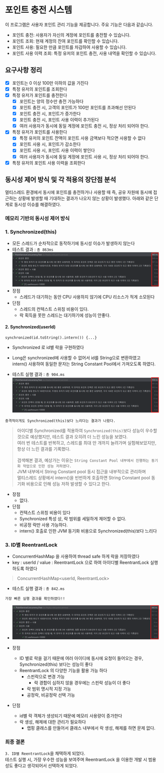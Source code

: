 # 포인트 충전 시스템
이 프로그램은 사용자 포인트 관리 기능을 제공합니다. 주요 기능은 다음과 같습니다.
- 포인트 충전: 사용자가 자신의 계정에 포인트를 충전할 수 있습니다.
- 포인트 조회: 현재 계정의 잔여 포인트를 확인할 수 있습니다.
- 포인트 사용: 필요한 만큼 포인트를 차감하여 사용할 수 있습니다.
- 포인트 사용 이력 조회: 특정 유저의 포인트 충전, 사용 내역을 확인할 수 있습니다.

## 요구사항 정리
- [x] 포인트는 0 이상 100만 이하의 값을 가진다
- [x] 특정 유저의 포인트를 조회한다
- [x] 특정 유저가 포인트를 충전한다
    - [x] 포인트는 양의 정수만 충전 가능하다
    - [x] 포인트 충전 시, 고객의 포인트가 100만 포인트를 초과해선 안된다
    - [x] 포인트 충전 시, 포인트가 증가한다
    - [x] 포인트 충전 시, 포인트 사용 이력이 추가된다
    - [x] 여러 사용자가 동시에 동일 계정에 포인트 충전 시, 정상 처리 되어야 한다.
- [x] 특정 유저가 포인트를 사용한다
    - [x] 특정 유저의 포인트 잔액이 포인트 사용 금액보다 적으면 사용할 수 없다
    - [x] 포인트 사용 시, 포인트가 감소한다
    - [x] 포인트 사용 시, 포인트 사용 이력이 쌓인다
    - [x] 여러 사용자가 동시에 동일 계정에 포인트 사용 시, 정상 처리 되어야 한다.
- [x] 특정 유저의 포인트 사용 이력을 조회한다

## 동시성 제어 방식 및 각 적용의 장단점 분석
멀티스레드 환경에서 동시에 포인트를 충전하거나 사용할 때
즉, 공유 자원에 동시에 접근하는 상황에 발생할 때 기대하는 결과가 나오지 않는 상황이 발생했다.
아래와 같은 단계로 동시성 이슈를 해결하였다.

### 메모리 기반의 동시성 제어 방식

### 1. Synchronized(this)
- 모든 스레드가 순차적으로 동작하기에 동시성 이슈가 발생하지 않는다
- 테스트 결과 : `총 863ms`
  ![Sync(this).png](doc/image/Sync(this).png)
- 장점
  - 스레드가 대기하는 동안 CPU 사용하지 않기에 CPU 리소스가 적게 소모된다
- 단점
  - 스레드의 컨텍스트 스위칭 비용이 있다.
  - 락 획득을 못한 스레드는 대기하기에 성능이 안좋다.

#### 2. Synchronized(userId)
```
synchronized(id.toString().intern()) {...}
```
- Synchronized 로 id별 락을 구현하였다
- Long은 synchronized에 사용할 수 없어서 id를 String으로 변환하였고
  <br> intern() 사용하여 동일한 문자는 String Constant Pool에서 가져오도록 하였다.

- 테스트 실행 결과 : `총 904.ms`
  ![Sync(StringKey).png](doc/image/Sync(StringKey).png)

`충격적이게도 Synchronized(this)보다 느리다는 결과가 나왔다.`

> 아이디별 Synchronized를 적용하여 `Synchronized(this)`보다 성능이 우수할 것으로 예상했지만, 테스트 결과 오히려 더 느린 성능을 보였다.<br>
> 여러 번 테스트를 반복하고, 스레드를 최대 만 개까지 늘려가며 실험해보았지만, 항상 더 느린 결과를 기록했다.<br><br>
> 검색해본 결과, 예상가는 이유는 `String Constant Pool 내부에서 진행하는 동기화 작업으로 인한 성능 저하였다.`<br>
> JVM 내부에서 String Constant pool 동시 접근을 내부적으로 관리하며<br>
> 멀티스레드 상황에서 intern()을 빈번하게 호출하면 String Constant pool 동기화 비용으로 인해 성능 저하 발생할 수 있다고 한다.

- 장점
  - 없다.
- 단점
  - 컨텍스트 스위칭 비용이 있다
  - Synchronized 특성 상, 락 범위를 세밀하게 제어할 수 없다.
  - 비공정 락만 사용 가능하다.
  - intern() 호출로 인한 JVM 동기화 비용으로 Synchronized(this)보다 느리다

### 3. ID별 ReentrantLock

- ConcurrentHashMap 을 사용하여 thread safe 하게 락을 저장하였다
- key : userId / value : ReentrantLock 으로 하여 아이디별 ReentrantLock 실행하도록 하였다
> ConcurrentHashMap<userId, ReentrantLock>
- 테스트 실행 결과 : `총 842.ms`

`가장 빠른 실행 결과를 확인하였다!!`
- ![userLock.png](doc/image/userLock.png)

- 장점
  - ID 별로 락을 걸기 때문에 여러 아이디에 동시에 요청이 들어오는 경우, Synchronized(this) 보다는 성능이 좋다
  - ReentrantLock 의 다양한 기능을 활용 가능 하다
    - 스핀락으로 변경 가능
      - 락 경합이 심하지 않을 경우에는 스핀락 성능이 더 좋다
    - 락 범위 명시적 지정 가능
    - 공정락, 비공정락 선택 가능
- 단점
  - id별 락 객체가 생성되기 때문에 메모리 사용량이 증가한다
  - 락 생성, 해제에 대한 관리가 필요하다
    - 랩핑 클래스를 만들어서 클래스 내부에서 락 생성, 해제를 하면 문제 없다.

### 최종 결론
`3. ID별 ReentrantLock`을 채택하게 되었다. <br>
테스트 실행 시, 가장 우수한 성능을 보여주며 ReentrantLock 을 이용한
개발 시 범용성도 좋다고 생각되어서 선택하게 되었다.